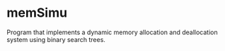 # memSimu
Program that implements a dynamic memory allocation and deallocation system using binary search trees.
